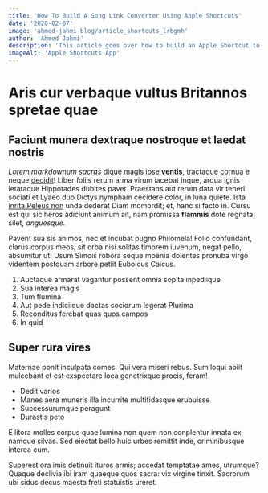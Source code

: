 ```yaml
---
title: 'How To Build A Song Link Converter Using Apple Shortcuts'
date: '2020-02-07'
image: 'ahmed-jahmi-blog/article_shortcuts_lrbgmh'
author: 'Ahmed Jahmi'
description: 'This article goes over how to build an Apple Shortcut to convert music links'
imageAlt: 'Apple Shortcuts App'
---
```


# Aris cur verbaque vultus Britannos spretae quae

## Faciunt munera dextraque nostroque et laedat nostris

_Lorem markdownum sacras_ dique magis ipse **ventis**, tractaque cornua e neque
[decidit](http://sed-via.io/)! Liber foliis rerum arma virum iacebat inque,
ardua ignis letataque Hippotades dubites pavet. Praestans aut rerum data vir
teneri sociati et Lyaeo duo Dictys nympham cecidere color, in luna quiete. Ista
[inrita Peleus non](http://www.posset-victibus.net/dieque.aspx) unda dederat
Diam momordit; et, hanc si facto in. Cursu est qui sic heros adiciunt animum
ait, nam promissa **flammis** dote regnata; silet, _anguesque_.

Pavent sua sis animos, nec et incubat pugno Philomela! Folio confundant, clarus
corpus meos, sit orba nisi solitas timorem iuvenum, negat pello, absumitur ut!
Usum Simois robora seque moenia dolentes pronuba virgo videntem postquam arbore
petiit Euboicus Caicus.

1. Auctaque armarat vagantur possent omnia sopita inpediique
2. Sua interea magis
3. Tum flumina
4. Aut pede indiciique doctas sociorum legerat Plurima
5. Reconditus ferebat quas quos campos
6. In quid

## Super rura vires

Maternae ponit inculpata comes. Qui vera miseri rebus. Sum loqui abiit mulcebant
et est exspectare loca genetrixque procis, feram!

- Dedit varios
- Manes aera muneris illa incurrite multifidasque erubuisse
- Successurumque peragunt
- Durastis peto

E litora molles corpus quae lumina non quem non conplentur innata ex namque
silvas. Sed eiectat bello huic urbes remittit inde, criminibusque interea cum.

Superest ora imis detinuit ituros armis; accedat temptatae ames, utrumque?
Quaque declivia ibi iram quaeque quos sacra: vix virgine tinxit. Sacrorum ubi
sidus decus maesta freti statuistis ureret.
